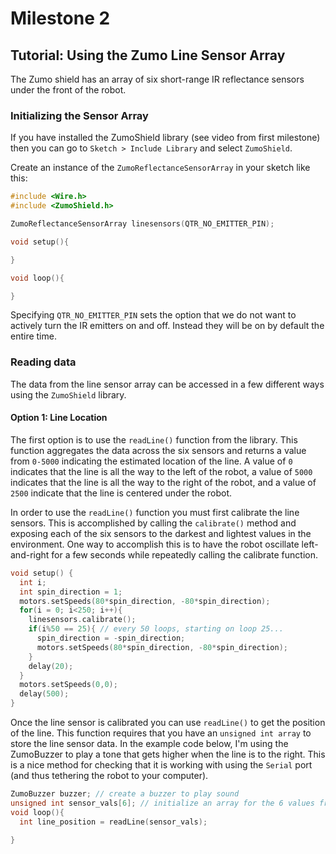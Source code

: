 # Milestone 2

## Tutorial: Using the Zumo Line Sensor Array

The Zumo shield has an array of six short-range IR reflectance sensors under the front of the robot. 

### Initializing the Sensor Array

If you have installed the ZumoShield library (see video from first milestone) then you can go to `Sketch > Include Library`
and select `ZumoShield`.

Create an instance of the `ZumoReflectanceSensorArray` in your sketch like this:

```c++
#include <Wire.h>
#include <ZumoShield.h>

ZumoReflectanceSensorArray linesensors(QTR_NO_EMITTER_PIN);

void setup(){

}

void loop(){

}
```

Specifying `QTR_NO_EMITTER_PIN` sets the option that we do not want to actively turn the IR emitters on and off.
Instead they will be on by default the entire time.

### Reading data 

The data from the line sensor array can be accessed in a few different ways using the `ZumoShield` library.

#### Option 1: Line Location

The first option is to use the `readLine()` function from the library. This function aggregates the data across
the six sensors and returns a value from `0-5000` indicating the estimated location of the line. A value of `0`
indicates that the line is all the way to the left of the robot, a value of `5000` indicates that the line is 
all the way to the right of the robot, and a value of `2500` indicate that the line is centered under the robot.

In order to use the `readLine()` function you must first calibrate the line sensors. This is accomplished by
calling the `calibrate()` method and exposing each of the six sensors to the darkest and lightest values in
the environment. One way to accomplish this is to have the robot oscillate left-and-right for a few seconds
while repeatedly calling the calibrate function. 

```c++
void setup() {
  int i;
  int spin_direction = 1;
  motors.setSpeeds(80*spin_direction, -80*spin_direction);
  for(i = 0; i<250; i++){
    linesensors.calibrate();
    if(i%50 == 25){ // every 50 loops, starting on loop 25...
      spin_direction = -spin_direction;
      motors.setSpeeds(80*spin_direction, -80*spin_direction);
    }
    delay(20);
  }
  motors.setSpeeds(0,0);
  delay(500);
}
```
Once the line sensor is calibrated you can use `readLine()` to get the position of the line. This function
requires that you have an `unsigned int array` to store the line sensor data. In the example code below, I'm
using the ZumoBuzzer to play a tone that gets higher when the line is to the right. This is a nice method
for checking that it is working with using the `Serial` port (and thus tethering the robot to your computer).

```c++
ZumoBuzzer buzzer; // create a buzzer to play sound
unsigned int sensor_vals[6]; // initialize an array for the 6 values from the sensor
void loop(){
  int line_position = readLine(sensor_vals);
  
}
```
